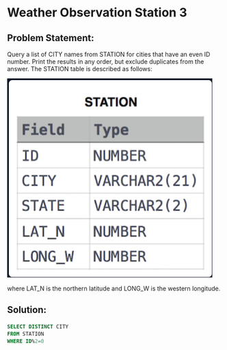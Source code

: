 # Weather Observation Station 3

## Problem Statement:
Query a list of CITY names from STATION for cities that have an even ID number. Print the results in any order, but exclude duplicates from the answer.
The STATION table is described as follows:

![](./Images/STATION.PNG)

where LAT_N is the northern latitude and LONG_W is the western longitude.

## Solution:
```SQL
SELECT DISTINCT CITY
FROM STATION
WHERE ID%2=0
```


